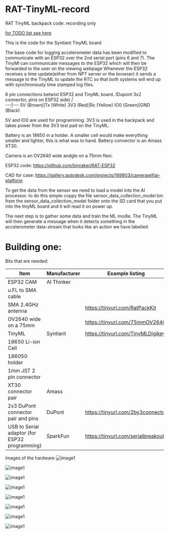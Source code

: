 # RAT-TinyML-record
 RAT TinyML backpack code. recording only
 
 [for TODO list see here](/TODO.md) 
 
 This is the code for the Syntiant TinyML board
 
 The base code for logging accelerometer data has been modified to communicate with an ESP32 over the 2nd serial port (pins 6 and 7). The TinyMl can communicate messages to the ESP32 which will then be forwarded to the user on the viewing webpage
 Whenever the ESP32 receives a time update(either from NPT server or the browser) it sends a message to the TinyML to update the RTC so that both systems will end up with synchronously time stamped log files.

6 pin connections betwixt ESP32 and TinyML board. (Dupont 3x2 connector, pins on ESP32 side) 
_|_  
---|---
5V (Brown)|Tx (White)
3V3 (Red)|Rx (Yellow)
IO0 (Green)|GND (Black)

5V and IO0 are used for programming. 3V3 is used in the backpack and takes power from the 3V3 test pad on the TinyML.

Battery is an 18650 in a holder. A smaller cell would make everything smaller and lighter, this is what was to hand. Battery connector is an Amass XT30.

Camera is an OV2640 wide andgle on a 75mm flexi.

ESP32 code: https://github.com/binraker/RAT-ESP32

CAD for case: https://gallery.autodesk.com/projects/169803/camerawifiai-platform

To get the data from the sensor we need to load a model into the AI processor. to do this simple coppy the file sensor_data_collection_model.bin from the sensor_data_collection_model folder onto the SD card that you put into the tinyML board and it will read it on power up.

The next step is to gather some data and train the ML modle. The TinyML will then generate a message when it detects something in the accelerometer data-stream that looks like an action we have labelled


# Building one:
Bits that are needed:

Item|Manufacturer|Example listing
---|---|---
ESP32 CAM |AI Thinker
u.FL to SMA cable|
SMA 2.4GHz antenna| | https://tinyurl.com/RatPackKit
OV2640 wide   on a 75mm| | https://tinyurl.com/75mmOV2640
TinyML |Syntiant | https://tinyurl.com/TinyMLDigikey
18650 Li-ion Cell|
186050 holder|
1mm JST 2 pin connector|
XT30 connector pair| Amass
2x3 DuPont connector pair and pins |DuPont | https://tinyurl.com/2by3connector
USB to Serial adaptor (for ESP32 programming) | SparkFun | https://tinyurl.com/serialbreakout

Images of the hardware
![image1](media/20220806_203641.jpg)

![image1](media/20220806_204016.jpg)

![image1](media/20220806_204034.jpg)

![image1](media/20220806_204206.jpg)

![image1](media/20220806_204243.jpg)

![image1](media/20220806_204321.jpg)

![image1](media/20220806_204347.jpg)

![image1](media/20220806_204401.jpg)
